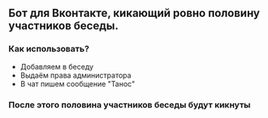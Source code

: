 ## Бот для Вконтакте, кикающий ровно половину участников беседы.

### Как использовать?

* Добавляем в беседу
* Выдаём права администратора
* В чат пишем сообщение "Танос"

### После этого половина участников беседы будут кикнуты
